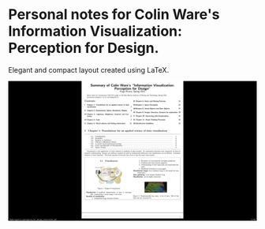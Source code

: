 # Personal notes for Colin Ware's Information Visualization: Perception for Design.

Elegant and compact layout created using LaTeX.

![preview.png](./preview.png)

